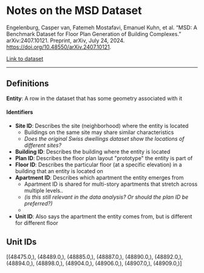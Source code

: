 # Notes on the MSD Dataset 

Engelenburg, Casper van, Fatemeh Mostafavi, Emanuel Kuhn, et al. “MSD: A Benchmark Dataset for Floor Plan Generation of Building Complexes.” arXiv:2407.10121. Preprint, arXiv, July 24, 2024. https://doi.org/10.48550/arXiv.2407.10121.

[Link to dataset](https://www.kaggle.com/datasets/caspervanengelenburg/modified-swiss-dwellings)

----

## Definitions 

**Entity**: A  row in the dataset that has some geometry associated with it 

#### Identifiers

- **Site ID**: Describes the site (neighborhood) where the entity is located 
  - Buildings on the same site may share similar characteristics 
  - *Does the original Swiss dwellings dataset show the locations of different sites?*
- **Building ID**: Describes the building where the entity is located 
- **Plan ID**: Describes the floor plan layout "prototype" the entity is part of  
- **Floor ID**: Describes the particular floor (at a specific elevation) in a building that an entity is located on 
- **Apartment ID**: Describes which apartment the entity emerges from 
  - Apartment ID is shared for multi-story apartments that stretch across multiple levels.. 
  - *(is this still relevant in the data analysis? Or should the plan ID be preferred?)*
  - 
- **Unit ID**: Also says the apartment the entity comes from, but is different for different floor 


## Unit IDs
[(48475.0,), (48489.0,), (48885.0,), (48887.0,), (48890.0,), (48892.0,), (48894.0,), (48898.0,), (48904.0,), (48906.0,), (48907.0,), (48909.0,)]
